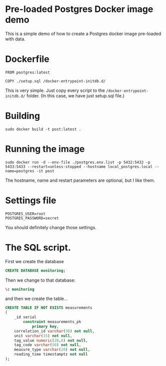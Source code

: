 # Pre-loaded Postgres Docker image demo
This is a simple demo of how to create a Postgres docker image pre-loaded with data.


# Dockerfile
```Docker
FROM postgres:latest

COPY ./setup.sql /docker-entrypoint-initdb.d/
```

This is very simple. Just copy every script to the ```/docker-entrypoint-initdb.d/``` folder. (In this case, we have just setup.sql file.)


# Building
```shell
sudo docker build -t post:latest .
```


# Running the image
```shell
sudo docker run -d --env-file ./postgres.env.list -p 5432:5432 -p 5433:5433 --restart=unless-stopped --hostname local_postgres.local --name=postgres -it post
```

The hostname, name and restart parameters are optional, but I like them.


# Settings file
```env
POSTGRES_USER=root
POSTGRES_PASSWORD=secret
```

You should definitely change those settings.


# The SQL script.
First we create the database
```sql 
CREATE DATABASE monitoring;
```

Then we change to that database:
```sql 
\c monitoring
```


and then we create the table...
```sql
CREATE TABLE IF NOT EXISTS measurements
(
	_id serial
		constraint measurements_pk
			primary key,
	correlation_id varchar(36) not null,
	unit varchar(15) not null,
	tag_value numeric(20,6) not null,
	tag_code varchar(50) not null,
	measure_type varchar(20) not null,
	reading_time timestamptz not null
);
```